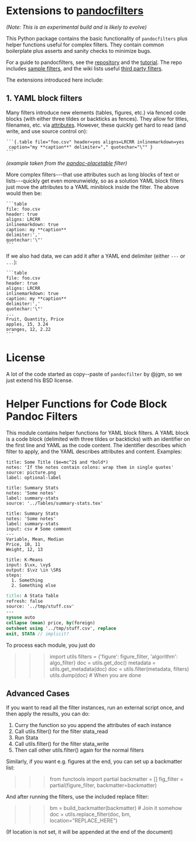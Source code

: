 # Extensions to [pandocfilters](https://github.com/jgm/pandocfilters)

*(Note: This is an experimental build and is likely to evolve)*

This Python package contains the basic functionality of `pandocfilters`
plus helper functions useful for complex filters.
They contain common boilerplate plus asserts and sanity checks to minimize bugs.

For a guide to pandocfilters, see the [repository](https://github.com/jgm/pandocfilters)
and the [tutorial](http://pandoc.org/scripting.html).
The repo includes [sample filters](https://github.com/jgm/pandocfilters/tree/master/examples),
and the wiki lists useful [third party filters](https://github.com/jgm/pandoc/wiki/Pandoc-Filters).

The extensions introduced here include:

## 1. YAML block filters

Many filters introduce new elements (tables, figures, etc.) via fenced code blocks
(with either three tildes or backticks as fences).
They allow for titles, filenames, etc. via [attributes](http://pandoc.org/README.html#fenced-code-blocks).
However, these quickly get hard to read (and write, and use source control on):

    ```{.table file="foo.csv" header=yes aligns=LRCRR inlinemarkdown=yes
     caption="my **caption**" delimiter="," quotechar="\"" }
    ```

*(example taken from the [pandoc-placetable](https://github.com/mb21/pandoc-placetable) filter)*

More complex filters---that use attributes such as long blocks of text or lists---quickly get even moreunwieldy, so as a solution YAML block filters just move the attributes
to a YAML miniblock inside the filter. The above would then be:

    ```table
    file: foo.csv
    header: true
    aligns: LRCRR
    inlinemarkdown: true
    caption: my **caption**
    delimiter:','
    quotechar:'\"'
    ```

If we also had data, we can add it after a YAML end delimiter (either `---` or `...`):

    ```table
    file: foo.csv
    header: true
    aligns: LRCRR
    inlinemarkdown: true
    caption: my **caption**
    delimiter:','
    quotechar:'\"'
    ...
    Fruit, Quantity, Price  
    apples, 15, 3.24  
    oranges, 12, 2.22  
    ```



# License

A lot of the code started as copy--paste of `pandocfilter` by @jgm, so we just extend his BSD license.

# Helper Functions for Code Block Pandoc Filters

This module contains helper functions for YAML block filters.
A YAML block is a code block (delimited with three tildes or
backticks) with an identifier on the first line and YAML as
the code content. The identifier describes which filter to 
apply, and the YAML describes attributes and content. Examples:

~~~ figure
title: Some Title ($e=mc^2$ and *bold*)
notes: 'If the notes contain colons: wrap them in single quotes'
source: picture.png
label: optional-label
~~~

~~~ table
title: Summary Stats
notes: 'Some notes'
label: summary-stats
source: '../Tables/summary-stats.tex'
~~~

~~~ table
title: Summary Stats
notes: 'Some notes'
label: summary-stats
input: csv # Some comment
---
Variable, Mean, Median
Price, 10, 11
Weight, 12, 13
~~~

~~~ algorithm
title: K-Means
input: $\vx, \vy$
output: $\vz \in \SR$
steps:
  1. Something
  2. Something else
~~~

~~~ stata
title: A Stata Table
refresh: false
source: '../tmp/stuff.csv'
---
sysuse auto
collapse (mean) price, by(foreign)
outsheet using '../tmp/stuff.csv', replace
exit, STATA // implicit?
~~~

To process each module, you just do

>>> import utils
>>> filters = {'figure': figure_filter, 'algorithm': algo_filter}
>>> doc = utils.get_doc()
>>> metadata = utils.get_metadata(doc)
>>> doc = utils.filter(metadata, filters)
>>> utils.dump(doc) # When you are done

Advanced Cases
--------------

If you want to read all the filter instances, run an external script
once, and then apply the results, you can do:

1. Curry the function so you append the attributes of each instance
2. Call utils.filter() for the filter stata_read
3. Run Stata
4. Call utils.filter() for the filter stata_write
5. Then call other utils.filter() again for the normal filters

Similarly, if you want e.g. figures at the end, you can set up a
backmatter list:

>>> from functools import partial
>>> backmatter = []
>>> fig_filter = partial(figure_filter, backmatter=backmatter)

And after running the filters, use the included replace filter:

>>> bm = build_backmatter(backmatter) # Join it somehow
>>> doc = utils.replace_filter(doc, bm, location="REPLACE_HERE")

(If location is not set, it will be appended at the end of the document)
